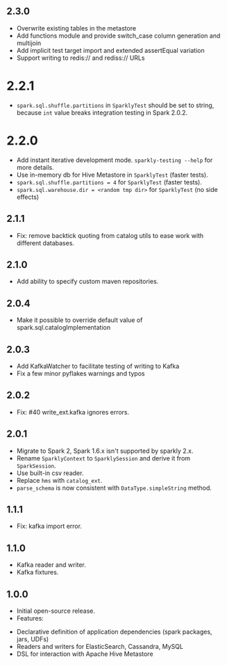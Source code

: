 ## 2.3.0
* Overwrite existing tables in the metastore
* Add functions module and provide switch_case column generation and multijoin
* Add implicit test target import and extended assertEqual variation
* Support writing to redis:// and rediss:// URLs

# 2.2.1
* `spark.sql.shuffle.partitions` in `SparklyTest` should be set to string,
because `int` value breaks integration testing in Spark 2.0.2. 

# 2.2.0
* Add instant iterative development mode. `sparkly-testing --help` for more details.
* Use in-memory db for Hive Metastore in `SparklyTest` (faster tests).
* `spark.sql.shuffle.partitions = 4` for `SparklyTest` (faster tests).
* `spark.sql.warehouse.dir = <random tmp dir>` for `SparklyTest` (no side effects)

## 2.1.1
* Fix: remove backtick quoting from catalog utils to ease work with different databases.

## 2.1.0
* Add ability to specify custom maven repositories.

## 2.0.4
* Make it possible to override default value of spark.sql.catalogImplementation

## 2.0.3
* Add KafkaWatcher to facilitate testing of writing to Kafka
* Fix a few minor pyflakes warnings and typos

## 2.0.2
* Fix: #40 write_ext.kafka ignores errors.

## 2.0.1
* Migrate to Spark 2, Spark 1.6.x isn't supported by sparkly 2.x.
* Rename `SparklyContext` to `SparklySession` and derive it from `SparkSession`.
* Use built-in csv reader.
* Replace `hms` with `catalog_ext`.
* `parse_schema` is now consistent with `DataType.simpleString` method.

## 1.1.1
* Fix: kafka import error.

## 1.1.0
* Kafka reader and writer.
* Kafka fixtures.

## 1.0.0
* Initial open-source release.
* Features:
 - Declarative definition of application dependencies (spark packages, jars, UDFs)
 - Readers and writers for ElasticSearch, Cassandra, MySQL
 - DSL for interaction with Apache Hive Metastore
